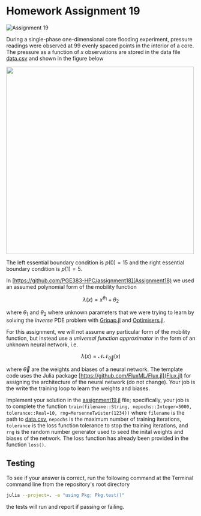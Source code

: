 # Homework Assignment 19

![Assignment 19](https://github.com/PGE383-HPC/assignment19/actions/workflows/main.yml/badge.svg)

During a single-phase one-dimensional core flooding experiment, pressure readings were observed at 99 evenly spaced points in the interior of a core. The pressure as a function of $x$ observations are stored in the data file [data.csv](./data/data.csv) and shown in the figure below

<img src="images/data.png" width=500>

The left essential boundary condition is $p(0) = 15$ and the right essential boundary condition is $p(1) = 5$. 

In [https://github.com/PGE383-HPC/assignment18](Assignment18) we used an assumed polynomial form of the mobility function 

$$
\lambda(x) = x^{\theta_1} + \theta_2
$$

where $\theta_1$ and $\theta_2$ where unknown parameters that we were trying to learn by solving the *inverse* PDE problem with [Gripap.jl](https://gridap.github.io/Gridap.jl/stable/) and [Optimisers.jl](https://fluxml.ai/Optimisers.jl/dev/).

For this assignment, we will not assume any particular form of the mobility function, but instead use a *universal function approximator* in the form of an unknown neural network, i.e.  

$$
\lambda(x) = \mathcal{NN}_{\vec{\theta}}(x)
$$

where ${\vec{\theta}}$ are the weights and biases of a neural network.  The template code uses the Julia package [https://github.com/FluxML/Flux.jl](Flux.jl) for assigning the architecture of the neural network (do not change).  Your job is the write the training loop to learn the weights and biases.

Implement your solution in the [assignment19.jl](src/assignment19.jl) file; specifically, your job is to complete the function `train(filename::String, nepochs::Integer=5000, tolerance::Real=10, rng=MersenneTwister(1234))` where `filename` is the path to [data.csv](data/data.csv), `nepochs` is the maximum number of training iterations, `tolerance` is the loss function tolerance to stop the training iterations, and `rng` is the random number generator used to seed the inital weights and biases of the network.  The loss function has already been provided in the function `loss()`.


## Testing

To see if your answer is correct, run the following command at the Terminal
command line from the repository's root directory

```bash
julia --project=. -e "using Pkg; Pkg.test()"
```

the tests will run and report if passing or failing.

